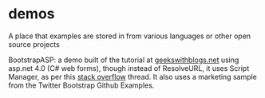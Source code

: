 demos
=====

A place that examples are stored in from various languages or other open source projects

BootstrapASP: a demo built of the tutorial at [geekswithblogs.net](http://geekswithblogs.net/JeremyMorgan/archive/2012/09/18/how-to-use-twitter-bootstrap-on-an-asp.net-website.aspx) using asp.net 4.0 (C# web forms), though instead of ResolveURL, it uses Script Manager, as per this [stack overflow](http://stackoverflow.com/questions/12452109/asp-net-2012-unobtrusive-validation-with-jquery) thread. It also uses a marketing sample from the Twitter Bootstrap Github Examples.
